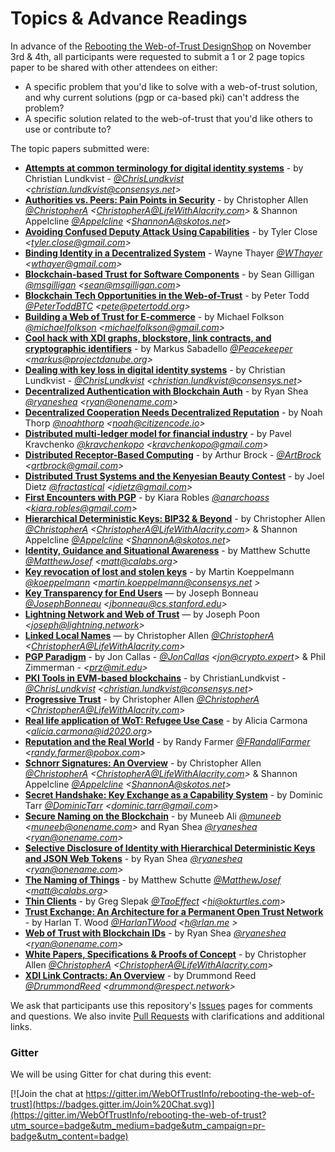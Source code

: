 Topics & Advance Readings
=========================

In advance of the [Rebooting the Web-of-Trust DesignShop](https://github.com/WebOfTrustInfo/rebooting-the-web-of-trust) on November 3rd & 4th, all participants were requested to submit a 1 or 2 page topics paper to be shared with other attendees on either:
* A specific problem that you'd like to solve with a web-of-trust solution, and why current solutions (pgp or ca-based pki) can't address the problem?
* A specific solution related to the web-of-trust that you'd like others to use or contribute to?

The topic papers submitted were:

* **[Attempts at common terminology for digital identity systems](shared_terminology_for_digital_identity_systems.md)** - by Christian Lundkvist - *[@ChrisLundkvist](https://twitter.com/chrislundkvist) \<christian.lundkvist@consensys.net>*
* **[Authorities vs. Peers: Pain Points in Security](authorities-vs-peers--pain-points-in-security.md)** - by Christopher Allen *[@ChristopherA](https://twitter.com/ChristopherA) \<ChristopherA@LifeWithAlacrity.com\>* & Shannon Appelcline *[@Appelcline](https://twitter.com/Appelcline) \<ShannonA@skotos.net\>*
* **[Avoiding Confused Deputy Attack Using Capabilities](AvoidingConfusedDeputyAttackUsingCapabilities.md)** - by Tyler Close *\<tyler.close@gmail.com\>*
* **[Binding Identity in a Decentralized System](binding-identity-in-decentralized-system.md)** - Wayne Thayer *[@WThayer](https://twitter.com/wthayer) \<wthayer@gmail.com\>*
* **[Blockchain-based Trust for Software Components](code-and-file-signing.adoc)** - by Sean Gilligan *[@msgilligan](https://twitter.com/msgilligan) \<sean@msgilligan.com\>*
* **[Blockchain Tech Opportunities in the Web-of-Trust](blockchain-opportunities.txt)** - by Peter Todd *[@PeterToddBTC](https://twitter.com/PeterToddBTC) \<pete@petertodd.org\>*
* **[Building a Web of Trust for E-commerce](decentralized_e-commerce.md)** - by Michael Folkson *[@michaelfolkson](https://twitter.com/michaelfolkson) \<michaelfolkson@gmail.com\>*
* **[Cool hack with XDI graphs, blockstore, link contracts, and cryptographic identifiers](cool-hack-xdi-blockstore-bip32.md)** - by Markus Sabadello *[@Peacekeeper](https://twitter.com/Peacekeeper) \<markus@projectdanube.org\>*
* **[Dealing with key loss in digital identity systems](dealing_with_key_loss_in_digital_identity.md)** - by Christian Lundkvist - *[@ChrisLundkvist](https://twitter.com/chrislundkvist) \<christian.lundkvist@consensys.net>*
* **[Decentralized Authentication with Blockchain Auth](Decentralized-Authentication-with-Blockchain-Auth.md)** - by Ryan Shea *[@ryaneshea](https://twitter.com/ryaneshea) \<ryan@onename.com\>*
* **[Decentralized Cooperation Needs Decentralized Reputation](DecentralizedCooperationNeedsDecentralizedReputation.md)** - by Noah Thorp *[@noahthorp](https://twitter.com/noahthorp) \<noah@citizencode.io\>*
* **[Distributed multi-ledger model for financial industry](DistributedMulti-ledgerModelForFinancialIndustry.md)** - by Pavel Kravchenko *[@kravchenkopo](https://twitter.com/kravchenkopo) \<kravchenkopo@gmail.com\>*
* **[Distributed Receptor-Based Computing](Distributed_Receptor-Based_Computing.md)** - by Arthur Brock - *[@ArtBrock](https://twitter.com/artbrock) \<artbrock@gmail.com>*
* **[Distributed Trust Systems and the Kenyesian Beauty Contest](Distributed-Trust-Systems-and-the-Kenyesian-Beauty-Contest.md)** - by Joel Dietz *[@fractastical](https://twitter.com/fractastical) \<jdietz@gmail.com\>*
* **[First Encounters with PGP](FirstEncountersWithPGP.md)** - by Kiara Robles *[@anarchoass](https://twitter.com/anarchoass) \<kiara.robles@gmail.com\>*
* **[Hierarchical Deterministic Keys: BIP32 & Beyond](hierarchical-deterministic-keys--bip32-and-beyond.md)** - by Christopher Allen *[@ChristopherA](https://twitter.com/ChristopherA) \<ChristopherA@LifeWithAlacrity.com\>* & Shannon Appelcline *[@Appelcline](https://twitter.com/Appelcline) \<ShannonA@skotos.net\>*
* **[Identity, Guidance and Situational Awareness](Identity_Guidance_and_Situational_Awareness.md)** - by Matthew Schutte *[@MatthewJosef](https://twitter.com/matthewjosef) \<matt@calabs.org\>*
* **[Key revocation of lost and stolen keys](Key-revokation-of-lost-and-stolen-keys.md)** - by Martin Koeppelmann *[@koeppelmann](https://twitter.com/koeppelmann) \<martin.koeppelmann@consensys.net \>*
* **[Key Transparency for End Users](key-transparency-for-end-users.md)** — by Joseph Bonneau *[@JosephBonneau](https://twitter.com/josephbonneau) \<jbonneau@cs.stanford.edu\>*
* **[Lightning Network and Web of Trust](lightning-network-and-web-of-trust.md)** — by Joseph Poon *\<joseph@lightning.network\>*
* **[Linked Local Names](linked-local-names.md)** — by Christopher Allen *[@ChristopherA](https://twitter.com/ChristopherA) \<ChristopherA@LifeWithAlacrity.com\>*
* **[PGP Paradigm](PGP-Paradigm.pdf)** - by Jon Callas - *[@JonCallas](https://twitter.com/joncallas) \<jon@crypto.expert>* & Phil Zimmerman - *\<prz@mit.edu\>*
* **[PKI Tools in EVM-based blockchains](pki_tools_in_evm_blockchains.md)** - by ChristianLundkvist - *[@ChrisLundkvist](https://twitter.com/chrislundkvist) \<christian.lundkvist@consensys.net>*
* **[Progressive Trust](progressive-trust.md)** - by Christopher Allen *[@ChristopherA](https://twitter.com/ChristopherA) \<ChristopherA@LifeWithAlacrity.com\>*
* **[Real life application of WoT: Refugee Use Case](refugee-use-case.md)** - by Alicia Carmona *\<alicia.carmona@id2020.org\>*
* **[Reputation and the Real World](ReputationAndTheRealWorld.md)** - by Randy Farmer *[@FRandallFarmer](https://twitter.com/FRandallFarmer) \<randy.farmer@pobox.com\>*
* **[Schnorr Signatures: An Overview](Schnorr-Signatures--An-Overview.md)** - by Christopher Allen *[@ChristopherA](https://twitter.com/ChristopherA) \<ChristopherA@LifeWithAlacrity.com\>* & Shannon Appelcline *[@Appelcline](https://twitter.com/Appelcline) \<ShannonA@skotos.net\>*
* **[Secret Handshake: Key Exchange as a Capability System](key-exchange-as-capability-system.md)** - by Dominic Tarr *[@DominicTarr](https://twitter.com/DominicTarr) \<dominic.tarr@gmail.com\>*
* **[Secure Naming on the Blockchain](Secure-Naming-on-the-Blockchain.md)** - by Muneeb Ali *[@muneeb](https://twitter.com/muneeb) \<muneeb@onename.com\>* and Ryan Shea *[@ryaneshea](https://twitter.com/ryaneshea) \<ryan@onename.com\>*
* **[Selective Disclosure of Identity with Hierarchical Deterministic Keys and JSON Web Tokens](Selective-Disclosure-of-Identity.md)** - by Ryan Shea *[@ryaneshea](https://twitter.com/ryaneshea) \<ryan@onename.com\>*
* **[The Naming of Things](The-Naming-of-Things.txt)** - by Matthew Schutte *[@MatthewJosef](https://twitter.com/matthewjosef) \<matt@calabs.org\>*
* **[Thin Clients](thin-clients.md)** - by Greg Slepak *[@TaoEffect](https://twitter.com/TaoEffect) \<hi@okturtles.com\>*
* **[Trust Exchange: An Architecture for a Permanent Open Trust Network](Trust-Exchange-An-Architecture-for-a-Permanent-Open-Trust-Network.md)** - by Harlan T. Wood *[@HarlanTWood](https://twitter.com/harlantwood) \<h@rlan.me \>*
* **[Web of Trust with Blockchain IDs](Web-of-Trust-with-Blockchain-IDs.md)** - by Ryan Shea *[@ryaneshea](https://twitter.com/ryaneshea) \<ryan@onename.com\>*
* **[White Papers, Specifications & Proofs of Concept](white-papers--specifications---and-proof-of-concept-code.md)** - by Christopher Allen *[@ChristopherA](https://twitter.com/ChristopherA) \<ChristopherA@LifeWithAlacrity.com\>*
* **[XDI Link Contracts: An Overview](xdi-link-contracts.md)** - by Drummond Reed *[@DrummondReed](https://twitter.com/DrummondReed) \<drummond@respect.network\>*

We ask that participants use this repository's [Issues](https://github.com/WebOfTrustInfo/rebooting-the-web-of-trust/issues) pages for comments and questions. We also invite [Pull Requests](https://github.com/WebOfTrustInfo/rebooting-the-web-of-trust/pulls) with clarifications and additional links.

### Gitter

We will be using Gitter for chat during this event:

[![Join the chat at https://gitter.im/WebOfTrustInfo/rebooting-the-web-of-trust](https://badges.gitter.im/Join%20Chat.svg)](https://gitter.im/WebOfTrustInfo/rebooting-the-web-of-trust?utm_source=badge&utm_medium=badge&utm_campaign=pr-badge&utm_content=badge)
